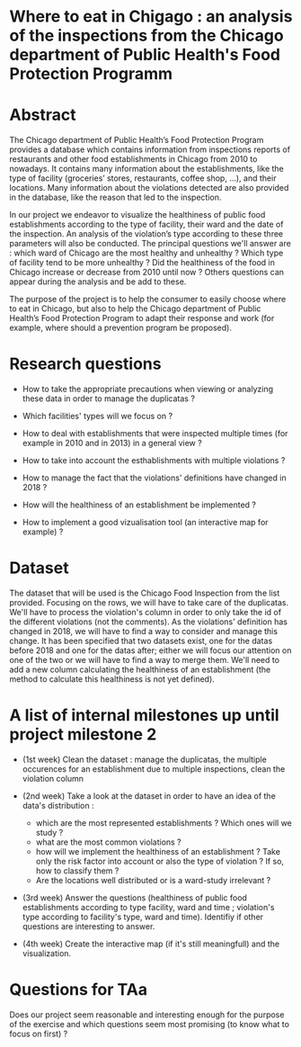 # Where to eat in Chigago : an analysis of the inspections from the Chicago department of Public Health's Food Protection Programm

# Abstract
The Chicago department of Public Health’s Food Protection Program provides a database which contains information from inspections reports of restaurants and other food establishments in Chicago from 2010 to nowadays. It contains many information about the establishments, like the type of facility (groceries’ stores, restaurants, coffee shop, …), and their locations. Many information about the violations detected are also provided in the database, like the reason that led to the inspection.

In our project we endeavor to visualize the healthiness of public food establishments according to the type of facility, their ward and the date of the inspection. An analysis of the violation’s type according to these three parameters will also be conducted. The principal questions we'll answer are : which ward of Chicago are the most healthy and unhealthy ? Which type of facility tend to be more unhealthy ? Did the healthiness of the food in Chicago increase or decrease from 2010 until now ?
Others questions can appear during the analysis and be add to these.

The purpose of the project is to help the consumer to easily choose where to eat in Chicago, but also to help the Chicago department of Public Health’s Food Protection Program to adapt their response and work (for example, where should a prevention program be proposed).

# Research questions
 
- How to take the appropriate precautions when viewing or analyzing these data in order to manage the duplicatas ?

- Which facilities' types will we focus on ?

- How to deal with establishments that were inspected multiple times (for example in 2010 and in 2013) in a general view ?

- How to take into account the esthablishments with multiple violations ?

- How to manage the fact that the violations' definitions have changed in 2018 ?

- How will the healthiness of an establishment be implemented ?

- How to implement a good vizualisation tool (an interactive map for example) ?


# Dataset

The dataset that will be used is the Chicago Food Inspection from the list provided. 
Focusing on the rows, we will have to take care of the duplicatas.
We'll have to process the violation's column in order to only take the id of the different violations (not the comments).
As the violations' definition has changed in 2018, we will have to find a way to consider and manage this change. It has been specified that two datasets exist, one for the datas before 2018 and one for the datas after; either we will focus our attention on one of the two or we will have to find a way to merge them.
We'll need to add a new column calculating the healthiness of an establishment (the method to calculate this healthiness is not yet defined).

# A list of internal milestones up until project milestone 2
 
 - (1st week) Clean the dataset : manage the duplicatas, the multiple occurences for an establishment due to multiple inspections, clean the violation column 

- (2nd week) Take a look at the dataset in order to have an idea of the data's distribution :
    - which are the most represented establishments ? Which ones will we study ?
    - what are the most common violations ?
    - how will we implement the healthiness of an establishment ? Take only the risk factor into account or also the type of violation ? If so, how to classify them ?
    - Are the locations well distributed or is a ward-study irrelevant ?
    
- (3rd week) Answer the questions (healthiness of public food establishments according to type facility, ward and time ; violation's type according to facility's type, ward and time). Identifiy if other questions are interesting to answer.

- (4th week) Create the interactive map (if it's still meaningfull) and the visualization.


# Questions for TAa
Does our project seem reasonable and interesting enough for the purpose of the exercise and which questions seem most promising (to know what to focus on first) ?


